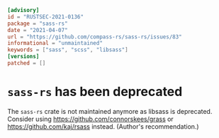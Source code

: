 ```toml
[advisory]
id = "RUSTSEC-2021-0136"
package = "sass-rs"
date = "2021-04-07"
url = "https://github.com/compass-rs/sass-rs/issues/83"
informational = "unmaintained"
keywords = ["sass", "scss", "libsass"]
[versions]
patched = []
```

# `sass-rs` has been deprecated

The `sass-rs` crate is not maintained anymore as libsass is deprecated.
Consider using https://github.com/connorskees/grass or https://github.com/kaj/rsass instead.
(Author's recommendation.)
